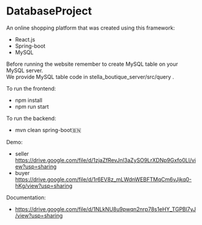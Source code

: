 # DatabaseProject

An online shopping platform that was created using this framework:
- React.js
- Spring-boot
- MySQL

Before running the website remember to create MySQL table on your MySQL server.\
We provide MySQL table code in stella_boutique_server/src/query .

To run the frontend:
- npm install
- npm run start

To run the backend:
- mvn clean spring-boot🇧🇳

Demo:
- seller
https://drive.google.com/file/d/1zjaZfRevJnl3aZySO9LrXDNp9Gxfo0Ll/view?usp=sharing
- buyer
https://drive.google.com/file/d/1r6EV8z_mLWdnWEBFTMqCm6vJjkq0-hKg/view?usp=sharing

Documentation:
- https://drive.google.com/file/d/1NLkNU8u9pwqn2nrp78s1eHY_TGPBl7yJ/view?usp=sharing


